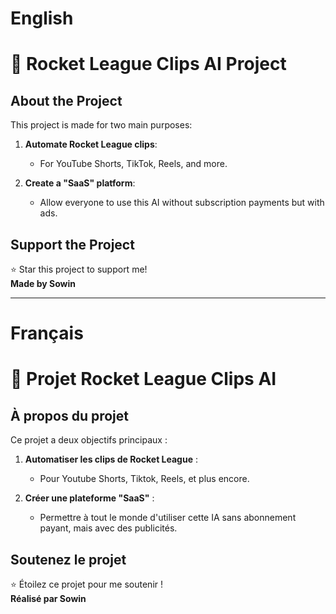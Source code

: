 # English 

# 🚀 Rocket League Clips AI Project

## About the Project

This project is made for two main purposes:

1. **Automate Rocket League clips**:
    - For YouTube Shorts, TikTok, Reels, and more.

2. **Create a "SaaS" platform**:
    - Allow everyone to use this AI without subscription payments but with ads.

## Support the Project

⭐ Star this project to support me!  
**Made by Sowin**

-------------------------------------------------------------------------

# Français

# 🚀 Projet Rocket League Clips AI

## À propos du projet

Ce projet a deux objectifs principaux :

1. **Automatiser les clips de Rocket League** :
    - Pour Youtube Shorts, Tiktok, Reels, et plus encore.

2. **Créer une plateforme "SaaS"** :
    - Permettre à tout le monde d'utiliser cette IA sans abonnement payant, mais avec des publicités.

## Soutenez le projet

⭐ Étoilez ce projet pour me soutenir !  
**Réalisé par Sowin**
